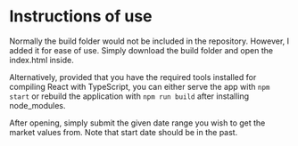 # Instructions of use
Normally the build folder would not be included in the repository.
However, I added it for ease of use. Simply download the build folder
and open the index.html inside.

Alternatively, provided that you have the required tools installed for
compiling React with TypeScript, you can either serve the app with `npm start`
or rebuild the application with `npm run build` after installing node_modules.

After opening, simply submit the given date range you wish to get the market
values from. Note that start date should be in the past.